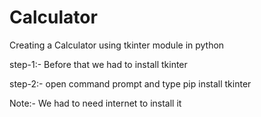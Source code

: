 # Calculator
Creating a Calculator using tkinter module in python

step-1:- Before that we had to install tkinter 

step-2:- open command prompt and type
             pip install tkinter

Note:- We had to need internet to install it
